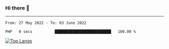### Hi there 👋
---
<!--START_SECTION:waka-->

```text
From: 27 May 2022 - To: 03 June 2022

PHP   0 secs          █████████████████████████   100.00 %
```

<!--END_SECTION:waka-->

[![Top Langs](https://github-readme-stats.vercel.app/api/top-langs/?username=HyunAh-iia&layout=compact)](https://github.com/anuraghazra/github-readme-stats)
<!--
**HyunAh-iia/HyunAh-iia** is a ✨ _special_ ✨ repository because its `README.md` (this file) appears on your GitHub profile.

Here are some ideas to get you started:

- 🔭 I’m currently working on ...
- 🌱 I’m currently learning ...
- 👯 I’m looking to collaborate on ...
- 🤔 I’m looking for help with ...
- 💬 Ask me about ...
- 📫 How to reach me: ...
- 😄 Pronouns: ...
- ⚡ Fun fact: ...
-->
